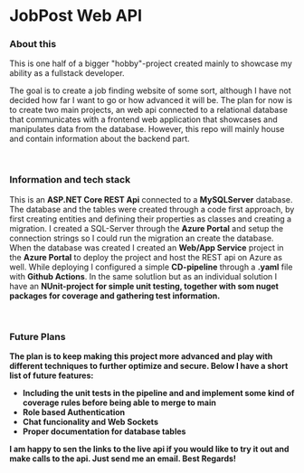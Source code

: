 <h1> JobPost Web API</h3>

<h3>About this</h3>
<p>This is one half of a bigger "hobby"-project created mainly to showcase my ability as a fullstack developer. </p>
<p> The goal is to create a job finding website of some sort, although I have not decided how far I want to go or how advanced it will be. The plan for now is to create two main projects, an web api connected to a relational database that communicates with a frontend web application that showcases and manipulates data from the database. However, this repo will mainly house and contain information about the backend part.</p>

<br />

<h3>Information and tech stack</h3>
<p>This is an <strong>ASP.NET Core REST Api</strong> connected to a <strong>MySQLServer</strong> database. The database and the tables were created through a code first approach, by first creating entities and defining their properties as classes and creating a migration. I created a SQL-Server through the <strong>Azure Portal</strong> and setup the connection strings so I could run the migration an create the database. When the database was created I created an <strong>Web/App Service</strong> project in the <strong>Azure Portal</strong> to deploy the project and host the REST api on Azure as well. While deploying I configured a simple <strong>CD-pipeline</strong> through a <strong>.yaml</strong> file with <strong>Github Actions</strong>. In the same solutIion but as an individual solution I have an <strong>NUnit<strong>-project for simple unit testing, together with som nuget packages for coverage and gathering test information.</p>

<br />

<h3>Future Plans</h3>
<p>The plan is to keep making this project more advanced and play with different techniques to further optimize and secure. Below I have a short list of future features:</p>
<ul>
  <li>Including the unit tests in the pipeline and and implement some kind of coverage rules before being able to merge to main</li>
  <li>Role based <strong>Authentication</strong></li>
  <li>Chat funcionality and <strong>Web Sockets</strong></li>
  <li>Proper documentation for database tables</li>
</ul>

I am happy to sen the links to the live api if you would like to try it out and make calls to the api. Just send me an email. Best Regards!

